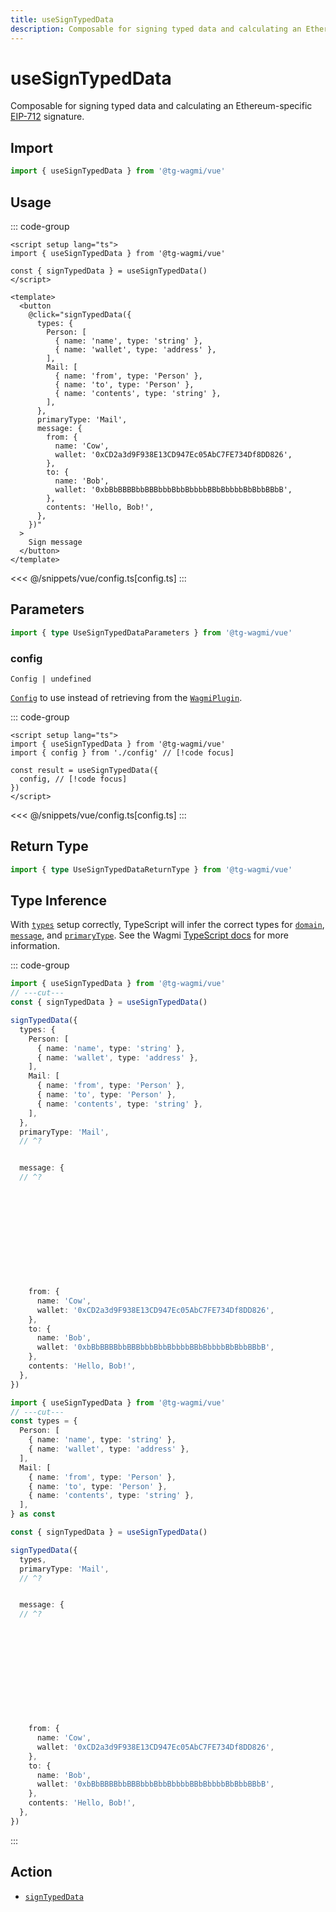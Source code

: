 ```yaml
---
title: useSignTypedData
description: Composable for signing typed data and calculating an Ethereum-specific EIP-712 signature.
---
```


<script setup>
const packageName = '@tg-wagmi/vue'
const actionName = 'signTypedData'
const typeName = 'SignTypedData'
const mutate = 'signTypedData'
const TData = 'SignTypedDataData'
const TError = 'SignTypedDataErrorType'
const TVariables = 'SignTypedDataVariables'
</script>

# useSignTypedData

Composable for signing typed data and calculating an Ethereum-specific [EIP-712](https://eips.ethereum.org/EIPS/eip-712) signature.

## Import

```ts
import { useSignTypedData } from '@tg-wagmi/vue'
```

## Usage

::: code-group
```vue [index.vue]
<script setup lang="ts">
import { useSignTypedData } from '@tg-wagmi/vue'

const { signTypedData } = useSignTypedData()
</script>

<template>
  <button
    @click="signTypedData({
      types: {
        Person: [
          { name: 'name', type: 'string' },
          { name: 'wallet', type: 'address' },
        ],
        Mail: [
          { name: 'from', type: 'Person' },
          { name: 'to', type: 'Person' },
          { name: 'contents', type: 'string' },
        ],
      },
      primaryType: 'Mail',
      message: {
        from: {
          name: 'Cow',
          wallet: '0xCD2a3d9F938E13CD947Ec05AbC7FE734Df8DD826',
        },
        to: {
          name: 'Bob',
          wallet: '0xbBbBBBBbbBBBbbbBbbBbbbbBBbBbbbbBbBbbBBbB',
        },
        contents: 'Hello, Bob!',
      },
    })"
  >
    Sign message
  </button>
</template>
```
<<< @/snippets/vue/config.ts[config.ts]
:::

## Parameters

```ts
import { type UseSignTypedDataParameters } from '@tg-wagmi/vue'
```

### config

`Config | undefined`

[`Config`](/vue/api/createConfig#config) to use instead of retrieving from the [`WagmiPlugin`](/vue/api/WagmiPlugin).

::: code-group
```vue [index.vue]
<script setup lang="ts">
import { useSignTypedData } from '@tg-wagmi/vue'
import { config } from './config' // [!code focus]

const result = useSignTypedData({
  config, // [!code focus]
})
</script>
```
<<< @/snippets/vue/config.ts[config.ts]
:::

<!--@include: @shared/mutation-options.md-->

## Return Type

```ts
import { type UseSignTypedDataReturnType } from '@tg-wagmi/vue'
```

<!--@include: @shared/mutation-result.md-->

## Type Inference

With [`types`](/core/api/actions/signTypedData#types) setup correctly, TypeScript will infer the correct types for [`domain`](/core/api/actions/signTypedData#domain), [`message`](/core/api/actions/signTypedData#message), and [`primaryType`](/core/api/actions/signTypedData#primarytype). See the Wagmi [TypeScript docs](/vue/typescript) for more information.

::: code-group
```ts twoslash [Inline]
import { useSignTypedData } from '@tg-wagmi/vue'
// ---cut---
const { signTypedData } = useSignTypedData()

signTypedData({
  types: {
    Person: [
      { name: 'name', type: 'string' },
      { name: 'wallet', type: 'address' },
    ],
    Mail: [
      { name: 'from', type: 'Person' },
      { name: 'to', type: 'Person' },
      { name: 'contents', type: 'string' },
    ],
  },
  primaryType: 'Mail',
  // ^?


  message: {
  // ^?












    from: {
      name: 'Cow',
      wallet: '0xCD2a3d9F938E13CD947Ec05AbC7FE734Df8DD826',
    },
    to: {
      name: 'Bob',
      wallet: '0xbBbBBBBbbBBBbbbBbbBbbbbBBbBbbbbBbBbbBBbB',
    },
    contents: 'Hello, Bob!',
  },
})
```
```ts twoslash [Const-Asserted]
import { useSignTypedData } from '@tg-wagmi/vue'
// ---cut---
const types = {
  Person: [
    { name: 'name', type: 'string' },
    { name: 'wallet', type: 'address' },
  ],
  Mail: [
    { name: 'from', type: 'Person' },
    { name: 'to', type: 'Person' },
    { name: 'contents', type: 'string' },
  ],
} as const

const { signTypedData } = useSignTypedData()

signTypedData({
  types,
  primaryType: 'Mail',
  // ^?


  message: {
  // ^?












    from: {
      name: 'Cow',
      wallet: '0xCD2a3d9F938E13CD947Ec05AbC7FE734Df8DD826',
    },
    to: {
      name: 'Bob',
      wallet: '0xbBbBBBBbbBBBbbbBbbBbbbbBBbBbbbbBbBbbBBbB',
    },
    contents: 'Hello, Bob!',
  },
})
```
:::

<!--@include: @shared/mutation-imports.md-->

## Action

- [`signTypedData`](/core/api/actions/signTypedData)
